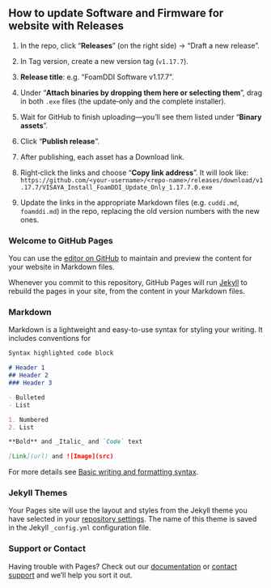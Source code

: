 ## How to update Software and Firmware for website with Releases


1. In the repo, click “**Releases**” (on the right side) → “Draft a new release”.

2. In Tag version, create a new version tag (`v1.17.7`).

3. **Release title**: e.g. “FoamDDI Software v1.17.7”.

4. Under “**Attach binaries by dropping them here or selecting them**”, drag in both `.exe` files (the update‐only and the complete installer).

5. Wait for GitHub to finish uploading—you’ll see them listed under “**Binary assets**”.

6. Click “**Publish release**”.

7. After publishing, each asset has a Download link.

8. Right‑click the links and choose “**Copy link address**”. It will look like:
   `https://github.com/<your‑username>/<repo‑name>/releases/download/v1.17.7/VISAYA_Install_FoamDDI_Update_Only_1.17.7.0.exe`

9. Update the links in the appropriate Markdown files (e.g. `cuddi.md`, `foamddi.md`) in the repo, replacing the old version numbers with the new ones.





### Welcome to GitHub Pages
You can use the [editor on GitHub](https://github.com/VisayaEngineering/VisayaEngineering.github.io/edit/main/README.md) to maintain and preview the content for your website in Markdown files.

Whenever you commit to this repository, GitHub Pages will run [Jekyll](https://jekyllrb.com/) to rebuild the pages in your site, from the content in your Markdown files.

### Markdown

Markdown is a lightweight and easy-to-use syntax for styling your writing. It includes conventions for

```markdown
Syntax highlighted code block

# Header 1
## Header 2
### Header 3

- Bulleted
- List

1. Numbered
2. List

**Bold** and _Italic_ and `Code` text

[Link](url) and ![Image](src)
```

For more details see [Basic writing and formatting syntax](https://docs.github.com/en/github/writing-on-github/getting-started-with-writing-and-formatting-on-github/basic-writing-and-formatting-syntax).

### Jekyll Themes

Your Pages site will use the layout and styles from the Jekyll theme you have selected in your [repository settings](https://github.com/VisayaEngineering/VisayaEngineering.github.io/settings/pages). The name of this theme is saved in the Jekyll `_config.yml` configuration file.

### Support or Contact

Having trouble with Pages? Check out our [documentation](https://docs.github.com/categories/github-pages-basics/) or [contact support](https://support.github.com/contact) and we’ll help you sort it out.
